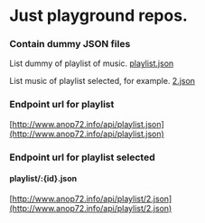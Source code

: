 # Just playground repos.

### Contain dummy JSON files

List dummy of playlist of music.
[playlist.json](https://github.com/anop72/playground/blob/master/v1/playlist.json)

List music of playlist selected, for example.
[2.json](https://github.com/anop72/playground/blob/master/v1/playlist/2.json)

### Endpoint url for playlist
[http://www.anop72.info/api/playlist.json](http://www.anop72.info/api/playlist.json)

### Endpoint url for playlist selected
#### playlist/:{id}.json
[http://www.anop72.info/api/playlist/2.json](http://www.anop72.info/api/playlist/2.json)
